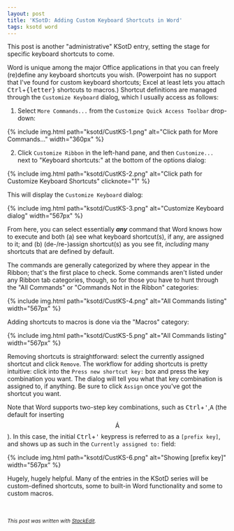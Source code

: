```yaml
---
layout: post
title: 'KSotD: Adding Custom Keyboard Shortcuts in Word'
tags: ksotd word
---
```


This post is another "administrative" KSotD entry, setting the stage for specific keyboard shortcuts to come.

Word is unique among the major Office applications in that you can freely (re)define any keyboard shortcuts you wish.  (Powerpoint has no support that I've found for custom keyboard shortcuts; Excel at least lets you attach <kbd>Ctrl</kbd>+<kbd>{letter}</kbd> shortcuts to macros.)  Shortcut definitions are managed through the `Customize Keyboard` dialog, which I usually access as follows:

1. Select `More Commands...` from the `Customize Quick Access Toolbar` drop-down:

{% include img.html path="ksotd/CustKS-1.png" alt="Click path for More Commands..." width="360px" %}

2. Click `Customize Ribbon` in the left-hand pane, and then `Customize...` next to "Keyboard shortcuts:" at the bottom of the options dialog:

{% include img.html path="ksotd/CustKS-2.png" alt="Click path for Customize Keyboard Shortcuts" clicknote="1" %}

This will display the `Customize Keyboard` dialog:

{% include img.html path="ksotd/CustKS-3.png" alt="Customize Keyboard dialog" width="567px" %}

From here, you can select essentially ***any*** command that Word knows how to execute and both (a) see what keyboard shortcut(s), if any, are assigned to it; and (b) (de-/re-)assign shortcut(s) as you see fit, *including* many shortcuts that are defined by default.

The commands are generally categorized by where they appear in the Ribbon; that's the first place to check.  Some commands aren't listed under any Ribbon tab categories, though, so for those you have to hunt through the "All Commands" or "Commands Not in the Ribbon" categories:

{% include img.html path="ksotd/CustKS-4.png" alt="All Commands listing" width="567px" %}

Adding shortcuts to macros is done via the "Macros" category:

{% include img.html path="ksotd/CustKS-5.png" alt="All Commands listing" width="567px" %}

Removing shortcuts is straightforward: select the currently assigned shortcut and click `Remove`. The workflow for adding shortcuts is pretty intuitive: click into the `Press new shortcut key:` box and press the key combination you want.  The dialog will tell you what that key combination is assigned to, if anything. Be sure to click `Assign` once you've got the shortcut you want.

Note that Word supports two-step key combinations, such as <kbd>Ctrl</kbd>+<kbd>'</kbd>,<kbd>A</kbd> (the default for inserting $$\mathrm{\acute A}$$). In this case, the initial <kbd>Ctrl</kbd>+<kbd>'</kbd> keypress is referred to as a `[prefix key]`, and shows up as such in the `Currently assigned to:` field:

{% include img.html path="ksotd/CustKS-6.png" alt="Showing [prefix key]" width="567px" %}

Hugely, hugely helpful. Many of the entries in the KSotD series will be custom-defined shortcuts, some to built-in Word functionality and some to custom macros.


<br><br><small>*This post was written with [StackEdit](https://stackedit.io).*</small>

